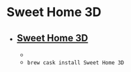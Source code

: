 # Sweet Home 3D
- [Sweet Home 3D](http://www.sweethome3d.com/)
  - 
  - 
  - `brew cask install Sweet Home 3D`
